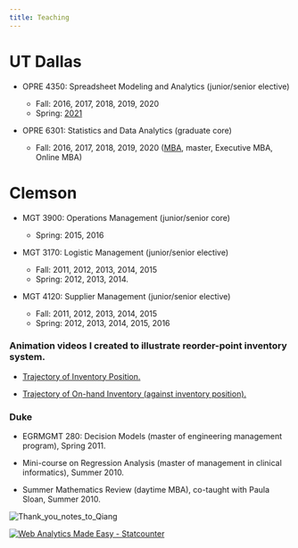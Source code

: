 ```yaml
---
title: Teaching
---
```


# UT Dallas

* OPRE 4350: Spreadsheet Modeling and Analytics (junior/senior elective)

    - Fall: 2016, 2017, 2018, 2019, 2020 
    - Spring: [2021](/classes/OPRE4350-Spring2021.pdf)

* OPRE 6301: Statistics and Data Analytics (graduate core)

    - Fall: 2016, 2017, 2018, 2019, 2020 ([MBA](/classes/OPRE6301MBC-Fall2020.pdf), master, Executive MBA, Online MBA)

# Clemson

* MGT 3900: Operations Management (junior/senior core)
    
    - Spring: 2015, 2016

* MGT 3170: Logistic Management (junior/senior elective)

    - Fall: 2011, 2012, 2013, 2014, 2015 
    - Spring: 2012, 2013, 2014. 
    
* MGT 4120: Supplier Management (junior/senior elective)

    - Fall: 2011, 2012, 2013, 2014, 2015 
    - Spring: 2012, 2013, 2014, 2015, 2016

### Animation videos I created to illustrate reorder-point inventory system.

* [Trajectory of Inventory Position.](/img/position.mp4)

* [Trajectory of On-hand Inventory (against inventory position).](/img/on-hand.mp4) 

### Duke

* EGRMGMT 280: Decision Models (master of engineering management program), Spring 2011.

* Mini-course on Regression Analysis (master of management in clinical informatics), Summer 2010.

* Summer Mathematics Review (daytime MBA), co-taught with Paula Sloan, Summer 2010.

![Thank_you_notes_to_Qiang](/img/Thank_you_notes_to_Qiang.jpg)

<!-- Default Statcounter code for My Teaching website
shouqiangwang.netlify.app/teaching -->
<script type="text/javascript">
var sc_project=10633364; 
var sc_invisible=1; 
var sc_security="5e4586e1"; 
</script>
<script type="text/javascript"
src="https://www.statcounter.com/counter/counter.js"
async></script>
<noscript><div class="statcounter"><a title="Web Analytics
Made Easy - Statcounter" href="https://statcounter.com/"
target="_blank"><img class="statcounter"
src="https://c.statcounter.com/10633364/0/5e4586e1/1/"
alt="Web Analytics Made Easy - Statcounter"
referrerPolicy="no-referrer-when-downgrade"></a></div></noscript>
<!-- End of Statcounter Code -->
